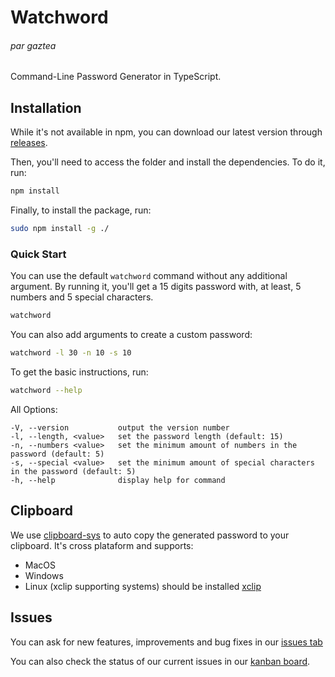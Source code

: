 # Watchword

###### par gaztea

Command-Line Password Generator in TypeScript.

## Installation

While it's not available in npm, you can download our latest version through [releases](https://github.com/allogaztea/watchword/releases).

Then, you'll need to access the folder and install the dependencies. To do it, run:

```sh
npm install
```

Finally, to install the package, run:

```sh
sudo npm install -g ./
```

### Quick Start

You can use the default `watchword` command without any additional argument. By running it, you'll get a 15 digits password with, at least, 5 numbers and 5 special characters.

```sh
watchword
```

You can also add arguments to create a custom password:

```sh
watchword -l 30 -n 10 -s 10
```

To get the basic instructions, run:

```sh
watchword --help
```

All Options:

    -V, --version           output the version number
    -l, --length, <value>   set the password length (default: 15)
    -n, --numbers <value>   set the minimum amount of numbers in the password (default: 5)
    -s, --special <value>   set the minimum amount of special characters in the password (default: 5)
    -h, --help              display help for command

## Clipboard

We use [clipboard-sys](https://github.com/udarrr/clipboard-sys) to auto copy the generated password to your clipboard. It's cross plataform and supports:

- MacOS
- Windows
- Linux (xclip supporting systems) should be installed [xclip](https://github.com/astrand/xclip)

## Issues

You can ask for new features, improvements and bug fixes in our [issues tab](https://github.com/allogaztea/watchword/issues)

You can also check the status of our current issues in our [kanban board](https://github.com/users/allogaztea/projects/1).
